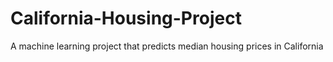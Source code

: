 # California-Housing-Project
A machine learning project that predicts median housing prices in California 
